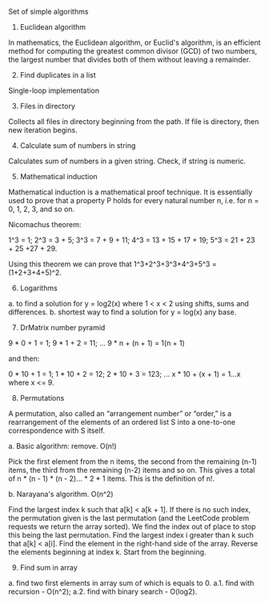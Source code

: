 Set of simple algorithms

1. Euclidean algorithm

In mathematics, the Euclidean algorithm, or Euclid's algorithm, is an efficient method for computing the greatest 
common divisor (GCD) of two numbers, the largest number that divides both of them without leaving a remainder. 

2. Find duplicates in a list

Single-loop implementation

3. Files in directory

Collects all files in directory beginning from the path.
If file is directory, then new iteration begins.

4. Calculate sum of numbers in string

Calculates sum of numbers in a given string. Check, if string is numeric.

5. Mathematical induction

Mathematical induction is a mathematical proof technique.
It is essentially used to prove that a property P holds for every natural number n, i.e. for n = 0, 1, 2, 3, and so on.

Nicomachus theorem:

1^3 = 1;
2^3 = 3 + 5;
3^3 = 7 + 9 + 11;
4^3 = 13 + 15 + 17 + 19;
5^3 = 21 + 23 + 25 +27 + 29.

Using this theorem we can prove that 1^3+2^3+3^3+4^3+5^3 = (1+2+3+4+5)^2.

6. Logarithms

a. to find a solution for y = log2(x) where 1 < x < 2 using shifts, sums and differences.
b. shortest way to find a solution for y = log(x) any base.

7. DrMatrix number pyramid

9 * 0 + 1 = 1;
9 * 1 + 2 = 11;
...
9 * n + (n + 1) = 1(n + 1)

and then:

0 * 10 + 1 = 1;
1 * 10 + 2 = 12;
2 * 10 + 3 = 123;
...
x * 10 + (x + 1) = 1...x where x <= 9.

8. Permutations

A permutation, also called an “arrangement number” or “order,” is a rearrangement of the elements of an ordered list S into a one-to-one correspondence with S itself.

a. Basic algorithm: remove. O(n!)

Pick the first element from the n items, the second from the remaining (n-1) items, the third from the remaining (n-2) items 
and so on. This gives a total of n * (n - 1) * (n - 2)... * 2 * 1 items. This is the definition of n!.

b. Narayana's algorithm. O(n^2)

Find the largest index k such that a[k] < a[k + 1]. If there is no such index, the permutation given is the last permutation (and the LeetCode problem requests we return the array sorted). We find the index out of place to stop this being the last permutation.
Find the largest index i greater than k such that a[k] < a[i]. Find the element in the right-hand side of the array.
Reverse the elements beginning at index k. Start from the beginning.

9. Find sum in array

a. find two first elements in array sum of which is equals to 0.
a.1. find with recursion - O(n^2);
a.2. find with binary search - O(log2).
